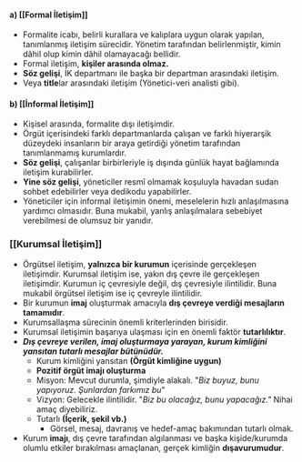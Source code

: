 #### a) [[Formal İletişim]]
- Formalite icabı, belirli kurallara ve kalıplara uygun olarak yapılan, tanımlanmış iletişim sürecidir. Yönetim tarafından belirlenmiştir, kimin dâhil olup kimin dâhil olamayacağı bellidir.
- Formal iletişim, **kişiler arasında olmaz.**
- **Söz gelişi**, İK departmanı ile başka bir departman arasındaki iletişim.
- Veya **title**lar arasındaki iletişim (Yönetici-veri analisti gibi).
#### b) [[İnformal İletişim]]
- Kişisel arasında, formalite dışı iletişimdir. 
- Örgüt içerisindeki farklı departmanlarda çalışan ve farklı hiyerarşik düzeydeki insanların bir araya getirdiği yönetim tarafından tanımlanmamış kurumlardır.
- **Söz gelişi**, çalışanlar birbirleriyle iş dışında günlük hayat bağlamında iletişim kurabilirler. 
- **Yine söz gelişi**, yöneticiler resmî olmamak koşuluyla havadan sudan sohbet edebilirler veya dedikodu yapabilirler.
- Yöneticiler için informal iletişimin önemi, meselelerin hızlı anlaşılmasına yardımcı olmasıdır. Buna mukabil, yanlış anlaşılmalara sebebiyet verebilmesi de olumsuz bir yanıdır.
### [[Kurumsal İletişim]]
- Örgütsel iletişim, **yalnızca bir kurumun** içerisinde gerçekleşen iletişimdir. Kurumsal iletişim ise, yakın dış çevre ile gerçekleşen iletişimdir. Kurumun iç çevresiyle değil, dış çevresiyle ilintilidir. Buna mukabil örgütsel iletişim ise iç çevreyle ilintilidir.
- Bir kurumun **imaj** oluşturmak amacıyla **dış çevreye verdiği mesajların tamamıdır**.
- Kurumsallaşma sürecinin önemli kriterlerinden birisidir.
- Kurumsal iletişimin başarıya ulaşması için en önemli faktör **tutarlılıktır**.
- ***Dış çevreye verilen, imaj oluşturmaya yarayan, kurum kimliğini yansıtan tutarlı mesajlar bütünüdür.***
	- Kurum kimliğini yansıtan **(Örgüt kimliğine uygun)**
	- **Pozitif örgüt imajı oluşturma**
	- Misyon: Mevcut durumla, şimdiyle alakalı. "*Biz buyuz, bunu yapıyoruz. Şunlardan farkımız bu*"
	- Vizyon: Gelecekle ilintilidir. "*Biz bu olacağız, bunu yapacağız."* Nihai amaç diyebiliriz. 
	- Tutarlı  **(İçerik, şekil vb.)**
		- Görsel, mesaj, davranış ve hedef-amaç bakımından tutarlı olmak.
- Kurum **imajı**, dış çevre tarafından algılanması ve başka kişide/kurumda olumlu etkiler bırakılması amaçlanan, gerçek kimliğin **dışavurumudur**. 